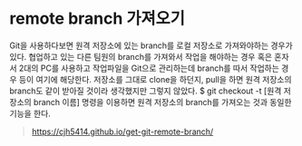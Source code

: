 # remote branch 가져오기

Git을 사용하다보면 원격 저장소에 있는 branch를 로컬 저장소로 가져와야하는 경우가 있다. 협업하고 있는 다른 팀원의 branch를 가져와서 작업을 해야하는 경우 혹은 혼자서 2대의 PC를 사용하고 작업파일을 Git으로 관리하는데 branch를 따서 작업하는 경우 등이 여기에 해당한다. 저장소를 그대로 clone을 하던지, pull을 하면 원격 저장소의 branch도 같이 받아질 것이라 생각했지만 그렇지 않았다. \$ git checkout -t [원격 저장소의 branch 이름] 명령을 이용하면 원격 저장소의 branch를 가져오는 것과 동일한 기능을 한다.

> https://cjh5414.github.io/get-git-remote-branch/
